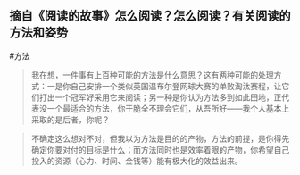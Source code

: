 ## 摘自《阅读的故事》怎么阅读？怎么阅读？有关阅读的方法和姿势
#方法
> 我在想，一件事有上百种可能的方法是什么意思？这有两种可能的处理方式：一是你自己安排一个类似英国温布尔登网球大赛的单败淘汰赛程，让它们打出一个冠军好采用它来阅读；另一种是你认为方法多到如此田地，正代表没一个最适合的方法，你干脆全不理会它们，从吾所好——我个人基本上采取的是后者，你呢？

> 不确定这么想对不对，但我以为方法是目的的产物，方法的前提，是你得先确定你要对付的目标是什么；而方法同时也是效率着眼的产物，你希望自己投入的资源（心力、时间、金钱等）能有极大化的效益出来。